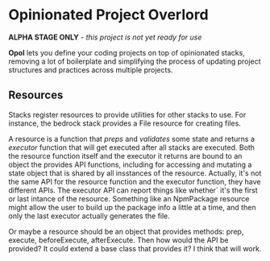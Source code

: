 # Opinionated Project Overlord

**ALPHA STAGE ONLY** - _this project is not yet ready for use_

**Opol** lets you define your coding projects on top of opinionated stacks,
removing a lot of boilerplate and simplifying the process of updating project
structures and practices across multiple projects.

## Resources

Stacks register resources to provide utilities for other stacks to use. For instance,
the bedrock stack provides a File resource for creating files.

A resource is a function that _preps_ and _validates_ some state and returns a _executor_
function that will get executed after all stacks are executed. Both the resource function
itself and the executor it returns are bound to an object the provides API functions,
including for accessing and mutating a state object that is shared by all insstances
of the resource. Actually, it's not the same API for the resource function and the
executor function, they have different APIs. The executor API can report things like whether`
it's the first or last intance of the resource. Something like an NpmPackage resource might
allow the user to build up the package info a little at a time, and then only the last
executor actually generates the file.

Or maybe a resource should be an object that provides methods: prep, execute, beforeExecute,
afterExecute. Then how would the API be provided? It could extend a base class that provides
it? I think that will work.
